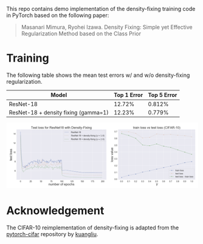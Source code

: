 This repo contains demo implementation of the density-fixing training code in PyTorch based on the following paper:
> Masanari Mimura, Ryohei Izawa. Density Fixing: Simple yet Effective Regularization Method based on the Class Prior

# Training

The following table shows the mean test errors w/ and w/o density-fixing regularization.


| Model                                | Top 1 Error | Top 5 Error |
|--------------------------------------|-------------|-------------|
| ResNet-18                            | 12.72%      | 0.812%      |
| ResNet-18 + density fixing (gamma=1) | 12.23%      | 0.779%      |

![fig:supervised_cifar10](figs/supervised_cifar10.png "Figure. Test error evolution for the best baseline model (ResNet-18) and density-fixing.")


# Acknowledgement
The CIFAR-10 reimplementation of density-fixing is adapted from the [pytorch-cifar](https://github.com/kuangliu/pytorch-cifar) repository by [kuangliu](https://github.com/kuangliu).
